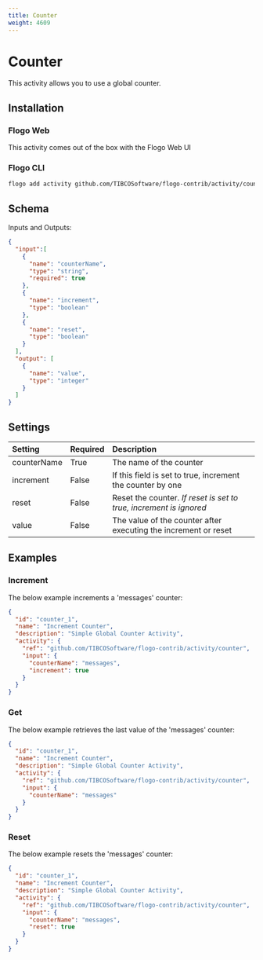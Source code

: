 ```yaml
---
title: Counter
weight: 4609
---
```


# Counter
This activity allows you to use a global counter.

## Installation
### Flogo Web
This activity comes out of the box with the Flogo Web UI
### Flogo CLI
```bash
flogo add activity github.com/TIBCOSoftware/flogo-contrib/activity/counter
```

## Schema
Inputs and Outputs:

```json
{
  "input":[
    {
      "name": "counterName",
      "type": "string",
      "required": true
    },
    {
      "name": "increment",
      "type": "boolean"
    },
    {
      "name": "reset",
      "type": "boolean"
    }
  ],
  "output": [
    {
      "name": "value",
      "type": "integer"
    }
  ]
}
```
## Settings
| Setting     | Required | Description |
|:------------|:---------|:------------|
| counterName | True     | The name of the counter |         
| increment   | False    | If this field is set to true, increment the counter by one |
| reset       | False    | Reset the counter. _If reset is set to true, increment is ignored_|
| value       | False    | The value of the counter after executing the increment or reset |

## Examples
### Increment
The below example increments a 'messages' counter:

```json
{
  "id": "counter_1",
  "name": "Increment Counter",
  "description": "Simple Global Counter Activity",
  "activity": {
    "ref": "github.com/TIBCOSoftware/flogo-contrib/activity/counter",
    "input": {
      "counterName": "messages",
      "increment": true
    }
  }
}
```

### Get
The below example retrieves the last value of the 'messages' counter:

```json
{
  "id": "counter_1",
  "name": "Increment Counter",
  "description": "Simple Global Counter Activity",
  "activity": {
    "ref": "github.com/TIBCOSoftware/flogo-contrib/activity/counter",
    "input": {
      "counterName": "messages"
    }
  }
}
```

### Reset
The below example resets the 'messages' counter:

```json
{
  "id": "counter_1",
  "name": "Increment Counter",
  "description": "Simple Global Counter Activity",
  "activity": {
    "ref": "github.com/TIBCOSoftware/flogo-contrib/activity/counter",
    "input": {
      "counterName": "messages",
      "reset": true
    }
  }
}
```